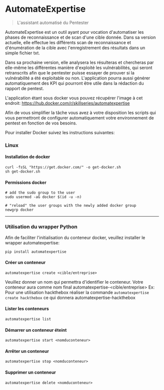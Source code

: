 # AutomateExpertise

> L'assistant automatisé du Pentester

AutomateExpertise est un outil ayant pour vocation d'automatiser les phases de reconnaissance et de scan d'une cible donnée.
Dans sa version actuelle, elle effectue les différents scan de reconnaissance et d'énumération de la cible avec l'enregistrement des résultats dans un simple fichier txt.

Dans sa prochaine version, elle analysera les résulteras et chercheras par elle-même les différentes manière d'exploité les vulnérabilités, qui seront retranscrits afin que le pentester puisse essayer de prouver si la vulnérabilité a été exploitable ou non.
L'application pourra aussi générer automatiquement des KPI qui pourront être utile dans la rédaction du rapport de pentest.

L'application étant sous docker vous pouvez récupérer l'image à cet endroit: https://hub.docker.com/r/skillseries/automatexpertise

Afin de vous simplifier la tâche vous avez à votre disposition les scripts qui vous permettront de configurer automatiquement votre environnement de pentest en fonction de vos besoins.

Pour installer Docker suivez les instructions suivantes:

### Linux

#### Installation de docker

```
curl -fsSL "https://get.docker.com/" -o get-docker.sh
sh get-docker.sh
```

#### Permissions docker

```
# add the sudo group to the user
sudo usermod -aG docker $(id -u -n)

# "reload" the user groups with the newly added docker group
newgrp docker
```

---

### Utilisation du wrapper Python

Afin de faciliter l'initialisation du conteneur docker, veuillez installer le wrapper automatexpertise:

```
pip install automatexpertise
```

#### Créer un conteneur
```
automatexpertise create <cible/entreprise>
```
Veuillez donner un nom qui permettra d'identifier le conteneur. Votre conteneur aura comme nom final automatexpertise-<cible/entreprise>
Ex: Pour une utilisation hackthebox réaliser la commande `automatexpertise create hackthebox` ce qui donnera automatexpertise-hackthebox


#### Lister les conteneurs
```
automatexpertise list
```

#### Démarrer un conteneur éteint
```
automatexpertise start <nomduconteneur>
```

#### Arrêter un conteneur
```
automatexpertise stop <nomduconteneur>
```

#### Supprimer un conteneur
```
automatexpertise delete <nomduconteneur>
```


